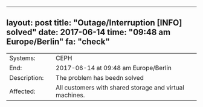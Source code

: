 
---
layout: post
title: "Outage/Interruption [INFO] solved"
date: 2017-06-14
time: "09:48 am Europe/Berlin"
fa: "check"
---

|                    |   |                                                                      |
|--------------------|---|----------------------------------------------------------------------|
| Systems:           |   | CEPH                                                               |
| End:               |   | 2017-06-14 at 09:48 am Europe/Berlin                          |
| Description:       |   | The problem has beedn solved |
| Affected:          |   | All customers with shared storage and virtual machines.                  |
